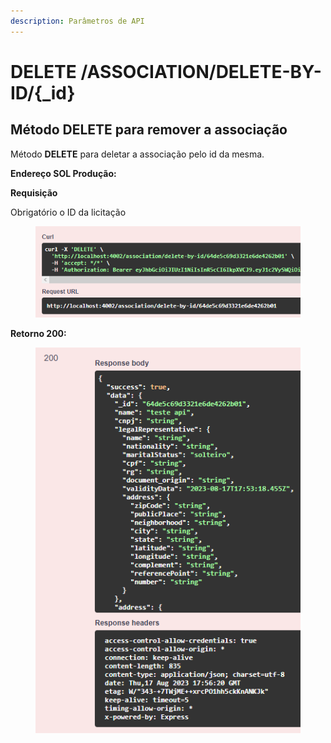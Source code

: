 ```yaml
---
description: Parâmetros de API
---
```


# DELETE /ASSOCIATION/DELETE-BY-ID/{\_id}

## Método DELETE para remover a associação

Método **DELETE** para deletar a associação pelo id da mesma.

**Endereço SOL Produção:**&#x20;

**Requisição**

Obrigatório o ID da licitação

<figure><img src="../../.gitbook/assets/Screenshot_6 (2) (1).png" alt=""><figcaption></figcaption></figure>

**Retorno 200:**

<figure><img src="../../.gitbook/assets/Screenshot_7 (2).png" alt=""><figcaption></figcaption></figure>

